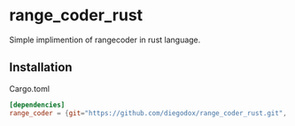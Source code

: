 # range_coder_rust

Simple implimention of rangecoder in rust language.

## Installation

Cargo.toml
```toml
[dependencies]
range_coder = {git="https://github.com/diegodox/range_coder_rust.git", branch="carryless"}
```
